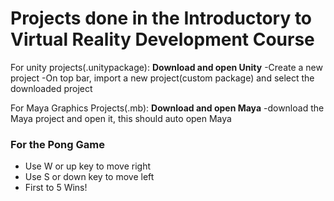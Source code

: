 # Projects done in the Introductory to Virtual Reality Development Course

For unity projects(.unitypackage): 
**Download and open Unity**
-Create a new project
-On top bar, import a new project(custom package) and select the downloaded project

For Maya Graphics Projects(.mb):
**Download and open Maya**
-download the Maya project and open it, this should auto open Maya

### For the Pong Game
- Use W or up key to move right
- Use S or down key to move left
- First to 5 Wins!
